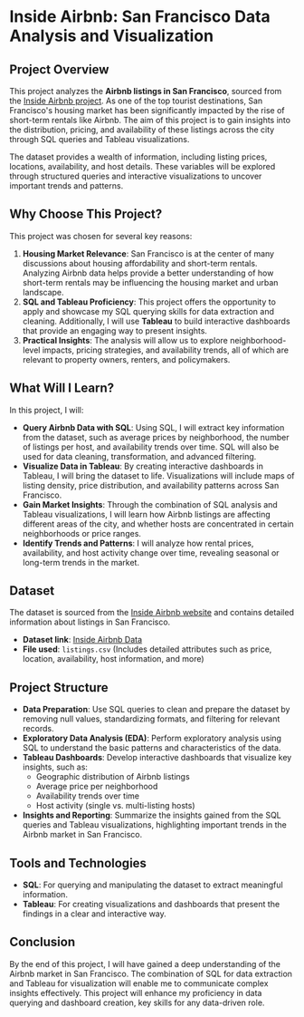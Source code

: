 # Inside Airbnb: San Francisco Data Analysis and Visualization

## Project Overview

This project analyzes the **Airbnb listings in San Francisco**, sourced from the [Inside Airbnb project](https://insideairbnb.com/get-the-data/). As one of the top tourist destinations, San Francisco's housing market has been significantly impacted by the rise of short-term rentals like Airbnb. The aim of this project is to gain insights into the distribution, pricing, and availability of these listings across the city through SQL queries and Tableau visualizations.

The dataset provides a wealth of information, including listing prices, locations, availability, and host details. These variables will be explored through structured queries and interactive visualizations to uncover important trends and patterns.

## Why Choose This Project?

This project was chosen for several key reasons:

1. **Housing Market Relevance**: San Francisco is at the center of many discussions about housing affordability and short-term rentals. Analyzing Airbnb data helps provide a better understanding of how short-term rentals may be influencing the housing market and urban landscape.
2. **SQL and Tableau Proficiency**: This project offers the opportunity to apply and showcase my SQL querying skills for data extraction and cleaning. Additionally, I will use **Tableau** to build interactive dashboards that provide an engaging way to present insights.
3. **Practical Insights**: The analysis will allow us to explore neighborhood-level impacts, pricing strategies, and availability trends, all of which are relevant to property owners, renters, and policymakers.

## What Will I Learn?

In this project, I will:

- **Query Airbnb Data with SQL**: Using SQL, I will extract key information from the dataset, such as average prices by neighborhood, the number of listings per host, and availability trends over time. SQL will also be used for data cleaning, transformation, and advanced filtering.
- **Visualize Data in Tableau**: By creating interactive dashboards in Tableau, I will bring the dataset to life. Visualizations will include maps of listing density, price distribution, and availability patterns across San Francisco.
- **Gain Market Insights**: Through the combination of SQL analysis and Tableau visualizations, I will learn how Airbnb listings are affecting different areas of the city, and whether hosts are concentrated in certain neighborhoods or price ranges.
- **Identify Trends and Patterns**: I will analyze how rental prices, availability, and host activity change over time, revealing seasonal or long-term trends in the market.

## Dataset

The dataset is sourced from the [Inside Airbnb website](https://insideairbnb.com/get-the-data/) and contains detailed information about listings in San Francisco.

- **Dataset link**: [Inside Airbnb Data](https://insideairbnb.com/get-the-data/)
- **File used**: `listings.csv` (Includes detailed attributes such as price, location, availability, host information, and more)

## Project Structure

- **Data Preparation**: Use SQL queries to clean and prepare the dataset by removing null values, standardizing formats, and filtering for relevant records.
- **Exploratory Data Analysis (EDA)**: Perform exploratory analysis using SQL to understand the basic patterns and characteristics of the data.
- **Tableau Dashboards**: Develop interactive dashboards that visualize key insights, such as:
  - Geographic distribution of Airbnb listings
  - Average price per neighborhood
  - Availability trends over time
  - Host activity (single vs. multi-listing hosts)
- **Insights and Reporting**: Summarize the insights gained from the SQL queries and Tableau visualizations, highlighting important trends in the Airbnb market in San Francisco.

## Tools and Technologies

- **SQL**: For querying and manipulating the dataset to extract meaningful information.
- **Tableau**: For creating visualizations and dashboards that present the findings in a clear and interactive way.

## Conclusion

By the end of this project, I will have gained a deep understanding of the Airbnb market in San Francisco. The combination of SQL for data extraction and Tableau for visualization will enable me to communicate complex insights effectively. This project will enhance my proficiency in data querying and dashboard creation, key skills for any data-driven role.
